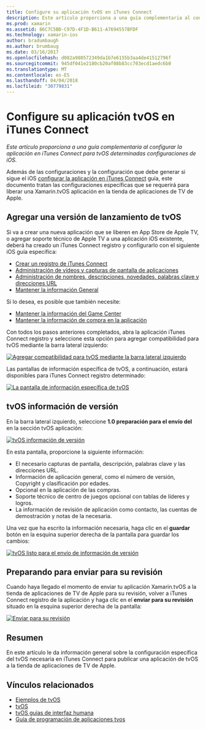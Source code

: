 ```yaml
---
title: Configure su aplicación tvOS en iTunes Connect
description: Este artículo proporciona a una guía complementaria al configurar la aplicación en iTunes Connect para tvOS determinadas configuraciones de iOS.
ms.prod: xamarin
ms.assetid: 86C7C5BD-C97D-4F1D-B611-A7694557BFDF
ms.technology: xamarin-ios
author: bradumbaugh
ms.author: brumbaug
ms.date: 03/16/2017
ms.openlocfilehash: d082a980572349da1b7e6155b3aa4de41512796f
ms.sourcegitcommit: 945df041e2180cb20af08b83cc703ecd1aedc6b0
ms.translationtype: MT
ms.contentlocale: es-ES
ms.lasthandoff: 04/04/2018
ms.locfileid: "30779831"
---
```

# <a name="configure-your-tvos-app-in-itunes-connect"></a>Configure su aplicación tvOS en iTunes Connect

_Este artículo proporciona a una guía complementaria al configurar la aplicación en iTunes Connect para tvOS determinadas configuraciones de iOS._


Además de las configuraciones y la configuración que debe generar si sigue el iOS [configurar la aplicación en iTunes Connect](~/ios/deploy-test/app-distribution/app-store-distribution/itunesconnect.md) guía, este documento tratan las configuraciones específicas que se requerirá para liberar una Xamarin.tvOS aplicación en la tienda de aplicaciones de TV de Apple.

<a name="Adding-a-tvOS-Release-Version" />

## <a name="adding-a-tvos-release-version"></a>Agregar una versión de lanzamiento de tvOS

Si va a crear una nueva aplicación que se liberen en App Store de Apple TV, o agregar soporte técnico de Apple TV a una aplicación iOS existente, deberá ha creado un iTunes Connect registro y configurarlo con el siguiente iOS guía específica:

- [Crear un registro de iTunes Connect](~/ios/deploy-test/app-distribution/app-store-distribution/itunesconnect.md#creating)
- [Administración de vídeos y capturas de pantalla de aplicaciones](~/ios/deploy-test/app-distribution/app-store-distribution/itunesconnect.md#managing)
- [Administración de nombres, descripciones, novedades, palabras clave y direcciones URL](~/ios/deploy-test/app-distribution/app-store-distribution/itunesconnect.md#metadata)
- [Mantener la información General](~/ios/deploy-test/app-distribution/app-store-distribution/itunesconnect.md#general)

Si lo desea, es posible que también necesite:

- [Mantener la información del Game Center](~/ios/deploy-test/app-distribution/app-store-distribution/itunesconnect.md#game-center)
- [Mantener la información de compra en la aplicación](~/ios/deploy-test/app-distribution/app-store-distribution/itunesconnect.md#iap)

Con todos los pasos anteriores completados, abra la aplicación iTunes Connect registro y seleccione esta opción para agregar compatibilidad para tvOS mediante la barra lateral izquierdo:

[![](itunes-connect-images/connect01.png "Agregar compatibilidad para tvOS mediante la barra lateral izquierdo")](itunes-connect-images/connect01.png#lightbox)

Las pantallas de información específica de tvOS, a continuación, estará disponibles para iTunes Connect registro determinado:

[![](itunes-connect-images/connect02.png "La pantalla de información específica de tvOS")](itunes-connect-images/connect02.png#lightbox)

<a name="tvOS-Version-Information" />

## <a name="tvos-version-information"></a>tvOS información de versión

En la barra lateral izquierdo, seleccione **1.0 preparación para el envío del** en la sección tvOS aplicación:

[![](itunes-connect-images/connect03.png "tvOS información de versión")](itunes-connect-images/connect03.png#lightbox)

En esta pantalla, proporcione la siguiente información:

- El necesario capturas de pantalla, descripción, palabras clave y las direcciones URL.
- Información de aplicación general, como el número de versión, Copyright y clasificación por edades.
- Opcional en la aplicación de las compras.
- Soporte técnico de centro de juegos opcional con tablas de líderes y logros.
- La información de revisión de aplicación como contacto, las cuentas de demostración y notas de la necesaria.

Una vez que ha escrito la información necesaria, haga clic en el **guardar** botón en la esquina superior derecha de la pantalla para guardar los cambios:

[![](itunes-connect-images/connect04.png "tvOS listo para el envío de información de versión")](itunes-connect-images/connect04.png#lightbox)

<a name="Submitting-for-Review" />

## <a name="preparing-to-submit-for-review"></a>Preparando para enviar para su revisión

Cuando haya llegado el momento de enviar tu aplicación Xamarin.tvOS a la tienda de aplicaciones de TV de Apple para su revisión, volver a iTunes Connect registro de la aplicación y haga clic en el **enviar para su revisión** situado en la esquina superior derecha de la pantalla:

[![](itunes-connect-images/connect05.png "Enviar para su revisión")](itunes-connect-images/connect05.png#lightbox)

<a name="Summary" />

## <a name="summary"></a>Resumen

En este artículo le da información general sobre la configuración específica del tvOS necesaria en iTunes Connect para publicar una aplicación de tvOS a la tienda de aplicaciones de TV de Apple.



## <a name="related-links"></a>Vínculos relacionados

- [Ejemplos de tvOS](https://developer.xamarin.com/samples/tvos/all/)
- [tvOS](https://developer.apple.com/tvos/)
- [tvOS guías de interfaz humana](https://developer.apple.com/tvos/human-interface-guidelines/)
- [Guía de programación de aplicaciones tvos](https://developer.apple.com/library/prerelease/tvos/documentation/General/Conceptual/AppleTV_PG/)
